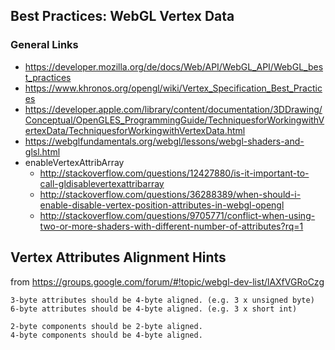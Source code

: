 
Best Practices: WebGL Vertex Data
---------------------------------

### General Links

- https://developer.mozilla.org/de/docs/Web/API/WebGL_API/WebGL_best_practices
- https://www.khronos.org/opengl/wiki/Vertex_Specification_Best_Practices
- https://developer.apple.com/library/content/documentation/3DDrawing/Conceptual/OpenGLES_ProgrammingGuide/TechniquesforWorkingwithVertexData/TechniquesforWorkingwithVertexData.html
- https://webglfundamentals.org/webgl/lessons/webgl-shaders-and-glsl.html
- enableVertexAttribArray
  - http://stackoverflow.com/questions/12427880/is-it-important-to-call-gldisablevertexattribarray
  - http://stackoverflow.com/questions/36288389/when-should-i-enable-disable-vertex-position-attributes-in-webgl-opengl
  - http://stackoverflow.com/questions/9705771/conflict-when-using-two-or-more-shaders-with-different-number-of-attributes?rq=1


## Vertex Attributes Alignment Hints

from https://groups.google.com/forum/#!topic/webgl-dev-list/lAXfVGRoCzg

```
3-byte attributes should be 4-byte aligned. (e.g. 3 x unsigned byte)
6-byte attributes should be 4-byte aligned. (e.g. 3 x short int)

2-byte components should be 2-byte aligned.
4-byte components should be 4-byte aligned.
```

